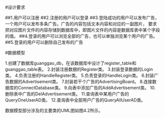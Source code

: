 #设计要求

##1.用户可以注册
##2.注册的用户可以登录
##3.登陆成功的用户可以发布广告，一个用户可以发布多条广告。广告的内容包括文本内容和对应的一副图片，
  要求把对应图片文件的内容存储到数据库中，即图片文件的内容是数据库表中某个字段的值。
##4.登录的用户可以浏览全部的广告，也可以单独浏览某个用户的广告。
##5.登录的用户可以删除自己发布的广告

#数据模型

1.创建了数据库guanggao_db，在该数据库中设计了register_table和guanggao_table表。
2.封装注册数据的Register类。
3.封装登录数据的Login类。
4.负责注册的HandleRegister类。
5.负责登录的HandleLogin类。
6.封装广告数据的Advertisement类。
7.封装若干个广告的AdvertisingBoard。
8.连接数据库的ConnectDatabase类。
9.向表中添加广告的AddAdvertisement类。
10.删除表中广告的DelAdvertisement类。
11.查询表中某用户广告的QueryOneUserAD类。
12.查询表中全部用户广告的QueryAllUserAD类。

数据模型部分涉及的主要类的UML图如图4.2所示。

